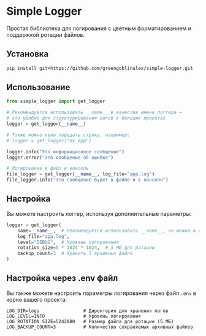 # Simple Logger

Простая библиотека для логирования с цветным форматированием и поддержкой ротации файлов.

## Установка

```bash
pip install git+https://github.com/greengoblinalex/simple-logger.git
```

## Использование

```python
from simple_logger import get_logger

# Рекомендуется использовать __name__ в качестве имени логгера —
# это удобно для структурирования логов в больших проектах
logger = get_logger(__name__)

# Также можно явно передать строку, например:
# logger = get_logger("my_app")

logger.info("Это информационное сообщение")
logger.error("Это сообщение об ошибке")

# Логирование в файл и консоль
file_logger = get_logger(__name__, log_file="app.log")
file_logger.info("Это сообщение будет в файле и в консоли")
```

## Настройка

Вы можете настроить логгер, используя дополнительные параметры:

```python
logger = get_logger(
    name=__name__,  # Рекомендуется использовать __name__, но можно и строку
    log_file="app.log",
    level="DEBUG",  # Уровень логирования
    rotation_size=5 * 1024 * 1024,  # 5 МБ для ротации
    backup_count=3  # Хранить 3 архивных файла
)
```

## Настройка через .env файл

Вы также можете настроить параметры логирования через файл `.env` в корне вашего проекта:

```
LOG_DIR=logs                # Директория для хранения логов
LOG_LEVEL=INFO              # Уровень логирования 
LOG_ROTATION_SIZE=5242880   # Размер файла для ротации (5 МБ)
LOG_BACKUP_COUNT=3          # Количество сохраняемых архивных файлов
```
